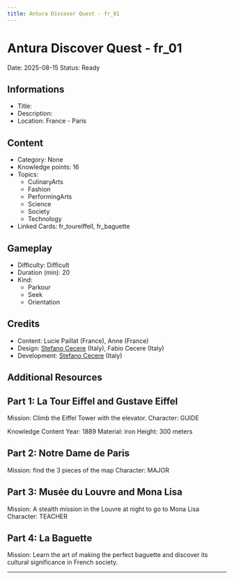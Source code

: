 ```yaml
---
title: Antura Discover Quest - fr_01
---
```


# Antura Discover Quest - fr_01
Date: 2025-08-15
Status: Ready

## Informations

- Title: 
- Description: 
- Location: France - Paris
## Content
- Category: None
- Knowledge points: 16
- Topics:
  - CulinaryArts
  - Fashion
  - PerformingArts
  - Science
  - Society
  - Technology
- Linked Cards: fr_toureiffell, fr_baguette
## Gameplay
- Difficulty: Difficult
- Duration (min): 20
- Kind:
  - Parkour
  - Seek
  - Orientation
## Credits
- Content: Lucie Paillat (France), Anne (France)
- Design: [Stefano Cecere](https://stefanocecere.com) (Italy), Fabio Cecere (Italy)
- Development: [Stefano Cecere](https://stefanocecere.com) (Italy)

## Additional Resources


## Part 1: La Tour Eiffel and Gustave Eiffel
Mission: Climb the Eiffel Tower with the elevator.
Character: GUIDE

Knowledge Content
Year: 1889
Material: iron
Height: 300 meters

## Part 2: Notre Dame de Paris
Mission: find the 3 pieces of the map
Character: MAJOR

## Part 3: Musée du Louvre and Mona Lisa
Mission: A stealth mission in the Louvre at night to go to Mona Lisa
Character: TEACHER

## Part 4: La Baguette
Mission: Learn the art of making the perfect baguette and discover its cultural significance in French society.


---

